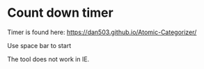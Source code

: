 
# Count down timer

Timer is found here: https://dan503.github.io/Atomic-Categorizer/

Use space bar to start

The tool does not work in IE.
